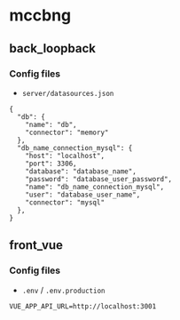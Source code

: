 # mccbng

## back_loopback

### Config files

- `server/datasources.json`
```
{
  "db": {
    "name": "db",
    "connector": "memory"
  },
  "db_name_connection_mysql": {
    "host": "localhost",
    "port": 3306,
    "database": "database_name",
    "password": "database_user_password",
    "name": "db_name_connection_mysql",
    "user": "database_user_name",
    "connector": "mysql"
  },
}
```

## front_vue

### Config files

- `.env` / `.env.production`

```
VUE_APP_API_URL=http://localhost:3001
```
